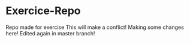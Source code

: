 # Exercice-Repo
Repo made for exercise
This will make a conflict!
Making some changes here!
Edited again in master branch!